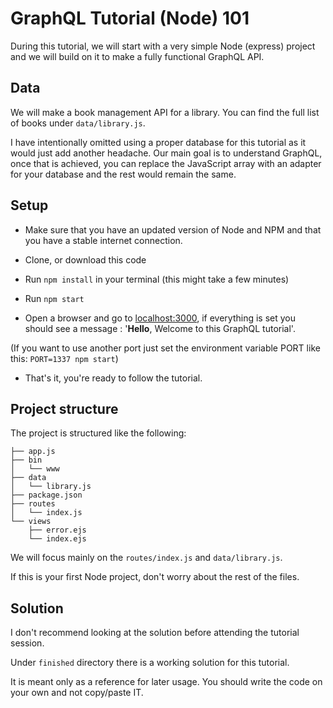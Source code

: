 # GraphQL Tutorial (Node) 101

During this tutorial, we will start with a very simple Node (express) project and we will build on it to make a fully functional GraphQL API.

## Data 
We will make a book management API for a library.
You can find the full list of books under  `data/library.js`. 

I have intentionally omitted using a proper database for this tutorial as it would just add another headache. Our main goal is to understand GraphQL, once that is achieved, you can replace the JavaScript array with an adapter for your database and the rest would remain the same. 

## Setup

- Make sure that you have an updated version of Node and NPM and that you have a stable internet connection.

- Clone, or download this code

- Run `npm install` in your terminal (this might take a few minutes)

- Run `npm start`

- Open a browser and go to [localhost:3000](localhost:3000), if everything is set you should see a message : '**Hello**, Welcome to this GraphQL tutorial'.

(If you want to use another port just set the environment variable PORT like this: `PORT=1337 npm start`)

- That's it, you're ready to follow the tutorial.

## Project structure

The project is structured like the following: 

```
├── app.js
├── bin
│   └── www
├── data
│   └── library.js
├── package.json
├── routes
│   └── index.js
└── views
    ├── error.ejs
    └── index.ejs
```

We will focus mainly on the `routes/index.js` and `data/library.js`. 

If this is your first Node project, don't worry about the rest of the files.

## Solution

I don't recommend looking at the solution before attending the tutorial session.

Under `finished` directory there is a working solution for this tutorial. 

It is meant only as a reference for later usage. You should write the code on your own and not copy/paste IT.